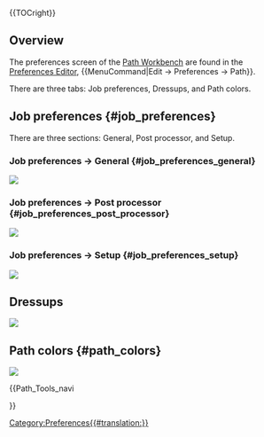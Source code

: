 





{{TOCright}}

## Overview

The preferences screen of the [Path Workbench](Path_Workbench.md) are found in the [Preferences Editor](Preferences_Editor.md), {{MenuCommand|Edit → Preferences → Path}}.

There are three tabs: Job preferences, Dressups, and Path colors.

## Job preferences {#job_preferences}

There are three sections: General, Post processor, and Setup.

### Job preferences → General {#job_preferences_general}

![](images/Preference_Path_Tab_01_1.png )

### Job preferences → Post processor {#job_preferences_post_processor}

![](images/Preference_Path_Tab_01_2.png )

### Job preferences → Setup {#job_preferences_setup}

![](images/Preference_Path_Tab_01_3.png )

## Dressups

![](images/Preference_Path_Tab_02.png )

## Path colors {#path_colors}

![](images/Preference_Path_Tab_03.png )





{{Path_Tools_navi

}} 

[Category:Preferences{{\#translation:}}](Category:Preferences.md)
